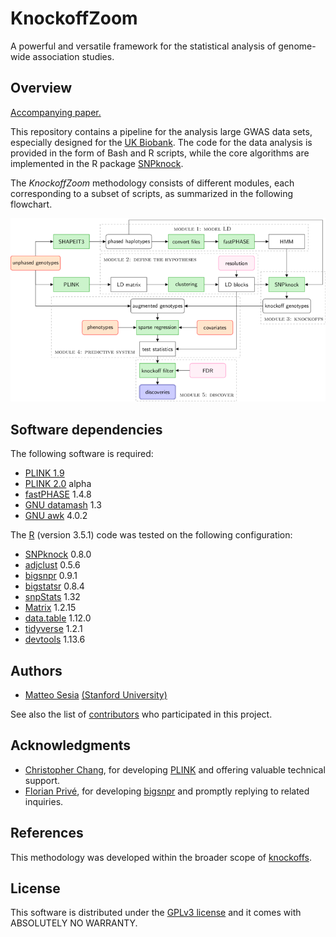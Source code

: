 # KnockoffZoom

A powerful and versatile framework for the statistical analysis of genome-wide association studies.

## Overview

[Accompanying paper.](???)

This repository contains a pipeline for the analysis large GWAS data sets, especially designed for the [UK Biobank](https://www.ukbiobank.ac.uk/).
The code for the data analysis is provided in the form of Bash and R scripts, while the core algorithms are implemented in the R package [SNPknock](https://bitbucket.org/msesia/snpknock). 

The *KnockoffZoom* methodology consists of different modules, each corresponding to a subset of scripts, as summarized in the following flowchart.

![KnockoffZoom flowchart](misc/flowchart.png "KnockoffZoom flowchart")

## Software dependencies

The following software is required:

   - [PLINK 1.9](https://www.cog-genomics.org/plink/1.9/)
   - [PLINK 2.0](https://www.cog-genomics.org/plink/2.0/) alpha
   - [fastPHASE](http://scheet.org/software.html) 1.4.8
   - [GNU datamash](https://www.gnu.org/software/datamash/) 1.3
   - [GNU awk](https://github.com/onetrueawk/awk) 4.0.2

The [R](https://www.r-project.org/) (version 3.5.1) code was tested on the following configuration:

   - [SNPknock](https://bitbucket.org/msesia/snpknock) 0.8.0
   - [adjclust](https://CRAN.R-project.org/package=adjclust ) 0.5.6
   - [bigsnpr](https://privefl.github.io/bigsnpr/) 0.9.1
   - [bigstatsr](https://privefl.github.io/bigstatsr/) 0.8.4
   - [snpStats](https://doi.org/doi:10.18129/B9.bioc.snpStats) 1.32
   - [Matrix](https://CRAN.R-project.org/package=Matrix ) 1.2.15
   - [data.table](https://CRAN.R-project.org/package=data.table) 1.12.0
   - [tidyverse](https://www.tidyverse.org/) 1.2.1
   - [devtools](https://CRAN.R-project.org/package=devtools) 1.13.6

## Authors

   - [Matteo Sesia](http://web.stanford.edu/~msesia/) [(Stanford University)](https://www.stanford.edu/)

See also the list of [contributors](misc/contributors.txt) who participated in this project.

## Acknowledgments

- [Christopher Chang](https://github.com/chrchang), for developing [PLINK](https://www.cog-genomics.org/plink) and offering valuable technical support.
- [Florian Privé](https://privefl.github.io/), for developing [bigsnpr](https://privefl.github.io/bigsnpr/) and promptly replying to related inquiries.

## References

This methodology was developed within the broader scope of [knockoffs](https://web.stanford.edu/group/candes/knockoffs/).

## License

This software is distributed under the [GPLv3 license](https://www.gnu.org/licenses/gpl-3.0.en.html) and it comes with ABSOLUTELY NO WARRANTY.
